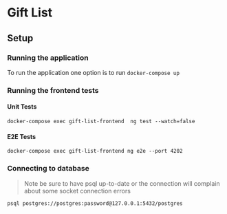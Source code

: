 # Gift List 

## Setup

### Running the application
To run the application one option is to run `docker-compose up`

### Running the frontend tests

#### Unit Tests
`docker-compose exec gift-list-frontend  ng test --watch=false`
#### E2E Tests
`docker-compose exec gift-list-frontend ng e2e --port 4202`

### Connecting to database
> Note be sure to have psql up-to-date or the connection will complain about some socket
> connection errors

`psql postgres://postgres:password@127.0.0.1:5432/postgres`